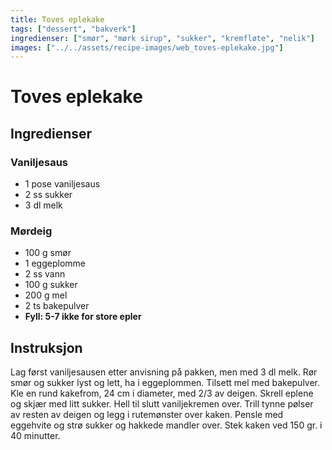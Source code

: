 ```yaml
---
title: Toves eplekake
tags: ["dessert", "bakverk"]
ingredienser: ["smør", "mørk sirup", "sukker", "kremfløte", "nelik"]
images: ["../../assets/recipe-images/web_toves-eplekake.jpg"]
---
```


# Toves eplekake

## Ingredienser

### Vaniljesaus

- 1 pose vaniljesaus
- 2 ss sukker
- 3 dl melk

### Mørdeig

- 100 g smør
- 1 eggeplomme
- 2 ss vann
- 100 g sukker
- 200 g mel
- 2 ts bakepulver
- **Fyll: 5-7 ikke for store epler**

## Instruksjon

Lag først vaniljesausen etter anvisning på pakken, men med 3 dl melk. Rør smør og sukker lyst og lett, ha i eggeplommen. Tilsett mel med bakepulver. Kle en rund kakefrom, 24 cm i diameter, med 2/3 av deigen. Skrell eplene og skjær med litt sukker. Hell til slutt vaniljekremen over. Trill tynne pølser av resten av deigen og legg i rutemønster over kaken. Pensle med eggehvite og strø sukker og hakkede mandler over. Stek kaken ved 150 gr. i 40 minutter.
